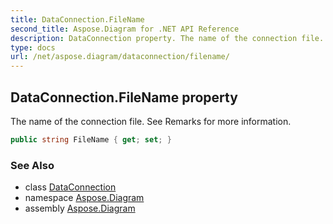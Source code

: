 ```yaml
---
title: DataConnection.FileName
second_title: Aspose.Diagram for .NET API Reference
description: DataConnection property. The name of the connection file. See Remarks for more information
type: docs
url: /net/aspose.diagram/dataconnection/filename/
---
```

## DataConnection.FileName property

The name of the connection file. See Remarks for more information.

```csharp
public string FileName { get; set; }
```

### See Also

* class [DataConnection](../)
* namespace [Aspose.Diagram](../../dataconnection/)
* assembly [Aspose.Diagram](../../../)


